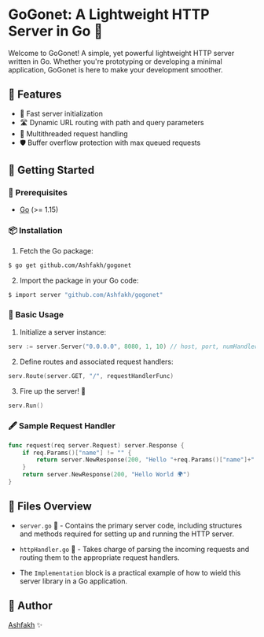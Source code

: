 # GoGonet: A Lightweight HTTP Server in Go 🚀

Welcome to GoGonet! A simple, yet powerful lightweight HTTP server written in Go. Whether you're prototyping or developing a minimal application, GoGonet is here to make your development smoother.

## 🌟 Features
- 🚀 Fast server initialization
- 🛣️ Dynamic URL routing with path and query parameters
- 🧵 Multithreaded request handling
- 🛡️ Buffer overflow protection with max queued requests

## 🚀 Getting Started

### 🔧 Prerequisites
- [Go](https://golang.org/doc/install) (>= 1.15)

### 📦 Installation
1. Fetch the Go package:
```bash
$ go get github.com/Ashfakh/gogonet
```

2. Import the package in your Go code:
```bash
$ import server "github.com/Ashfakh/gogonet"
```

### 💼 Basic Usage

1. Initialize a server instance:
```go
serv := server.Server("0.0.0.0", 8080, 1, 10) // host, port, numHandlers, maxQueued
```

2. Define routes and associated request handlers:
```go
serv.Route(server.GET, "/", requestHandlerFunc)
```

3. Fire up the server! 🚀
```go
serv.Run()
```

### 🖋️ Sample Request Handler
```go
func request(req server.Request) server.Response {
    if req.Params()["name"] != "" {
        return server.NewResponse(200, "Hello "+req.Params()["name"]+" 🖐️")
    }
    return server.NewResponse(200, "Hello World 🌍")
}
```

## 📑 Files Overview

- `server.go` 🔧 - Contains the primary server code, including structures and methods required for setting up and running the HTTP server.

- `httpHandler.go` 💌 - Takes charge of parsing the incoming requests and routing them to the appropriate request handlers.

- The `Implementation` block is a practical example of how to wield this server library in a Go application.

## 👤 Author
[Ashfakh](https://github.com/Ashfakh) ✨